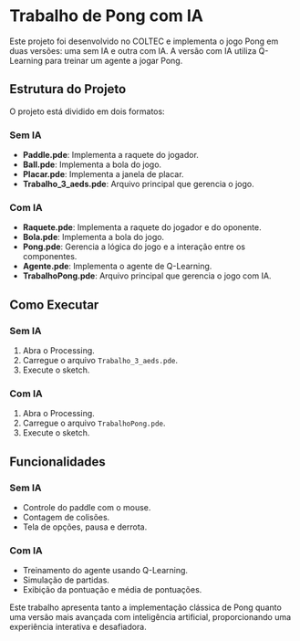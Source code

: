 # Trabalho de Pong com IA

Este projeto foi desenvolvido no COLTEC e implementa o jogo Pong em duas versões: uma sem IA e outra com IA. A versão com IA utiliza Q-Learning para treinar um agente a jogar Pong.

## Estrutura do Projeto

O projeto está dividido em dois formatos:

### **Sem IA**
- **Paddle.pde**: Implementa a raquete do jogador.
- **Ball.pde**: Implementa a bola do jogo.
- **Placar.pde**: Implementa a janela de placar.
- **Trabalho_3_aeds.pde**: Arquivo principal que gerencia o jogo.

### **Com IA**
- **Raquete.pde**: Implementa a raquete do jogador e do oponente.
- **Bola.pde**: Implementa a bola do jogo.
- **Pong.pde**: Gerencia a lógica do jogo e a interação entre os componentes.
- **Agente.pde**: Implementa o agente de Q-Learning.
- **TrabalhoPong.pde**: Arquivo principal que gerencia o jogo com IA.

## Como Executar

### **Sem IA**
1. Abra o Processing.
2. Carregue o arquivo `Trabalho_3_aeds.pde`.
3. Execute o sketch.

### **Com IA**
1. Abra o Processing.
2. Carregue o arquivo `TrabalhoPong.pde`.
3. Execute o sketch.

## Funcionalidades

### **Sem IA**
- Controle do paddle com o mouse.
- Contagem de colisões.
- Tela de opções, pausa e derrota.

### **Com IA**
- Treinamento do agente usando Q-Learning.
- Simulação de partidas.
- Exibição da pontuação e média de pontuações.

Este trabalho apresenta tanto a implementação clássica de Pong quanto uma versão mais avançada com inteligência artificial, proporcionando uma experiência interativa e desafiadora.
